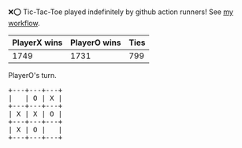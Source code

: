 :x::o: Tic-Tac-Toe played indefinitely by github action runners! See [my workflow](.github/workflows/play.yaml).

|PlayerX wins|PlayerO wins|Ties|
|-|-|-|
|1749|1731|799|

PlayerO's turn.

<pre>
+---+---+---+
|   | O | X |
+---+---+---+
| X | X | O |
+---+---+---+
| X | O |   |
+---+---+---+
</pre>